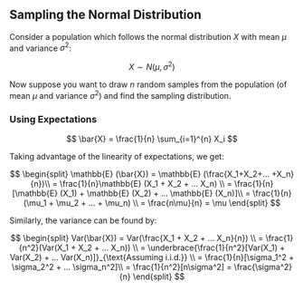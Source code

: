 ## Sampling the Normal Distribution
Consider a population which follows the normal distribution $X$ with mean $\mu$ and variance $\sigma^2$:

$$
X \sim N(\mu, \sigma^2)
$$

Now suppose you want to draw *n* random samples from the population (of mean $\mu$ and variance $\sigma^2$) and find the sampling distribution. 

### Using Expectations
$$
\bar{X} = \frac{1}{n} \sum_{i=1}^{n} X_i
$$

Taking advantage of the linearity of expectations, we get:

$$
\begin{split}
\mathbb{E} (\bar{X}) = \mathbb{E} (\frac{X_1+X_2+... +X_n}{n})\\
= \frac{1}{n}\mathbb{E} (X_1 + X_2 + ... X_n) \\
= \frac{1}{n}[\mathbb{E} (X_1) + \mathbb{E} (X_2) + ... \mathbb{E} (X_n)]\\
= \frac{1}{n}(\mu_1 + \mu_2 + ... + \mu_n) \\
= \frac{n\mu}{n} = \mu
\end{split}
$$


Similarly, the variance can be found by:

$$
\begin{split}
Var(\bar{X}) = Var(\frac{X_1 + X_2 + ... X_n}{n}) \\
= \frac{1}{n^2}(Var(X_1 + X_2 + ... X_n)) \\
= \underbrace{\frac{1}{n^2}[Var(X_1) + Var(X_2) + ... Var(X_n)]}_{\text{Assuming i.i.d.}} \\
= \frac{1}{n}[\sigma_1^2 + \sigma_2^2 + ... \sigma_n^2]\\
= \frac{1}{n^2}[n\sigma^2] = \frac{\sigma^2}{n}
\end{split}
$$
